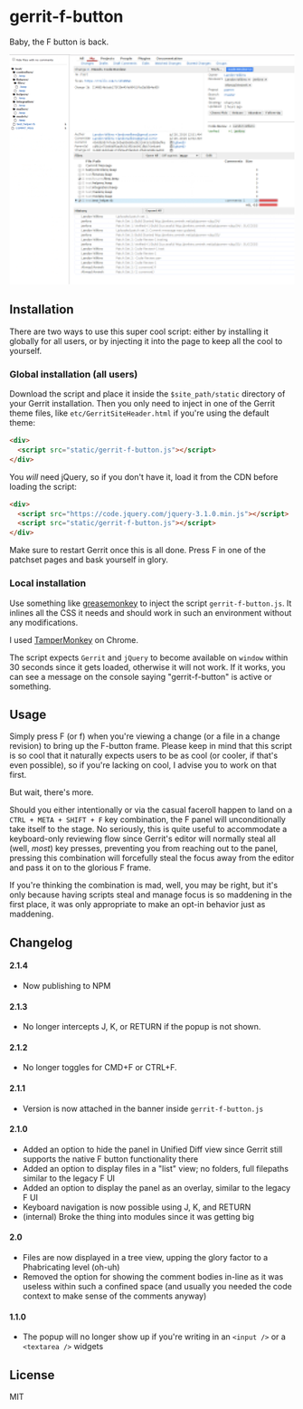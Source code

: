 # gerrit-f-button

Baby, the F button is back.

![gerrit-f-button screenshot](./gerrit-f-button-v2.0.png)

## Installation

There are two ways to use this super cool script: either by installing it
globally for all users, or by injecting it into the page to keep all the
cool to yourself.

### Global installation (all users)

Download the script and place it inside the `$site_path/static` directory
of your Gerrit installation. Then you only need to inject in one of the
Gerrit theme files, like `etc/GerritSiteHeader.html` if you're using the default theme:

```html
<div>
  <script src="static/gerrit-f-button.js"></script>
</div>
```

You *will* need jQuery, so if you don't have it, load it from the
CDN before loading the script:

```html
<div>
  <script src="https://code.jquery.com/jquery-3.1.0.min.js"></script>
  <script src="static/gerrit-f-button.js"></script>
</div>
```

Make sure to restart Gerrit once this is all done. Press F in one
of the patchset pages and bask yourself in glory.

### Local installation

Use something like [greasemonkey](http://www.greasespot.net/) to inject the
script `gerrit-f-button.js`. It inlines all the CSS it needs and should work
in such an environment without any modifications.

I used [TamperMonkey](http://tampermonkey.net/) on Chrome.

The script expects `Gerrit` and `jQuery` to become available on `window` 
within 30 seconds since it gets loaded, otherwise it will not work. If it works, you can see a message on the console saying "gerrit-f-button" is active or something.

## Usage

Simply press F (or f) when you're viewing a change (or a file in a change revision) to bring up the F-button frame. Please keep in mind that this
script is so cool that it naturally expects users to be as cool (or cooler,
if that's even possible), so if you're lacking on cool, I advise you to
work on that first.

But wait, there's more.

Should you either intentionally or via the casual faceroll happen to land
on a `CTRL + META + SHIFT + F` key combination, the F panel will 
unconditionally take itself to the stage. No seriously, this is quite useful to
accommodate a keyboard-only reviewing flow since Gerrit's editor will normally
steal all (well, _most_) key presses, preventing you from reaching out to the
panel, pressing this combination will forcefully steal the focus away from the 
editor and pass it on to the glorious F frame.

If you're thinking the combination is mad, well, you may be right, but it's only because having scripts steal and manage focus is so maddening in the 
first place, it was only appropriate to make an opt-in behavior just as 
maddening.

## Changelog

#### 2.1.4

- Now publishing to NPM

#### 2.1.3

- No longer intercepts J, K, or RETURN if the popup is not shown.

#### 2.1.2

- No longer toggles for CMD+F or CTRL+F.

#### 2.1.1

- Version is now attached in the banner inside `gerrit-f-button.js`

#### 2.1.0

- Added an option to hide the panel in Unified Diff view since Gerrit still 
  supports the native F button functionality there
- Added an option to display files in a "list" view; no folders, full filepaths
  similar to the legacy F UI
- Added an option to display the panel as an overlay, similar to the legacy
  F UI
- Keyboard navigation is now possible using J, K, and RETURN
- (internal) Broke the thing into modules since it was getting big

#### 2.0

- Files are now displayed in a tree view, upping the glory factor to a 
  Phabricating level (oh-uh)
- Removed the option for showing the comment bodies in-line as it was useless
  within such a confined space (and usually you needed the code context to
  make sense of the comments anyway)

#### 1.1.0

- The popup will no longer show up if you're writing in an `<input />` or a `<textarea />` widgets

## License

MIT